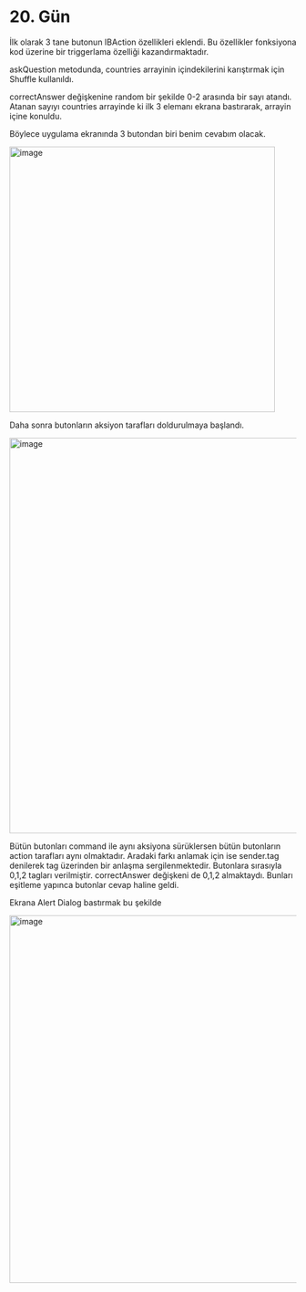 # 20. Gün

İlk olarak 3 tane butonun IBAction özellikleri eklendi. Bu özellikler fonksiyona kod üzerine bir triggerlama özelliği kazandırmaktadır.

askQuestion metodunda, countries arrayinin içindekilerini karıştırmak için Shuffle kullanıldı.

correctAnswer değişkenine random bir şekilde 0-2 arasında bir sayı atandı. Atanan sayıyı countries arrayinde ki ilk 3 elemanı ekrana bastırarak, arrayin içine konuldu.

Böylece uygulama ekranında 3 butondan biri benim cevabım olacak.

<img width="466" alt="image" src="https://user-images.githubusercontent.com/56068905/188282805-e795dc9d-052a-4e8e-8c38-a658237f15c8.png">

Daha sonra butonların aksiyon tarafları doldurulmaya başlandı.

<img width="694" alt="image" src="https://user-images.githubusercontent.com/56068905/188282823-d5982a6d-f0c8-4670-84a0-694fafd8b646.png">

Bütün butonları command ile aynı aksiyona sürüklersen bütün butonların action tarafları aynı olmaktadır. Aradaki farkı anlamak için ise sender.tag denilerek tag üzerinden bir anlaşma sergilenmektedir. Butonlara sırasıyla 0,1,2 tagları verilmiştir. correctAnswer değişkeni de 0,1,2 almaktaydı. Bunları eşitleme yapınca butonlar cevap haline geldi.

Ekrana Alert Dialog bastırmak bu şekilde

<img width="645" alt="image" src="https://user-images.githubusercontent.com/56068905/188282904-febea532-8e98-4ffc-8dc1-b4cc982029e8.png">
